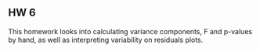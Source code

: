## HW 6
This homework looks into calculating variance components, F and p-values by hand, as well as interpreting variability on residuals plots.
